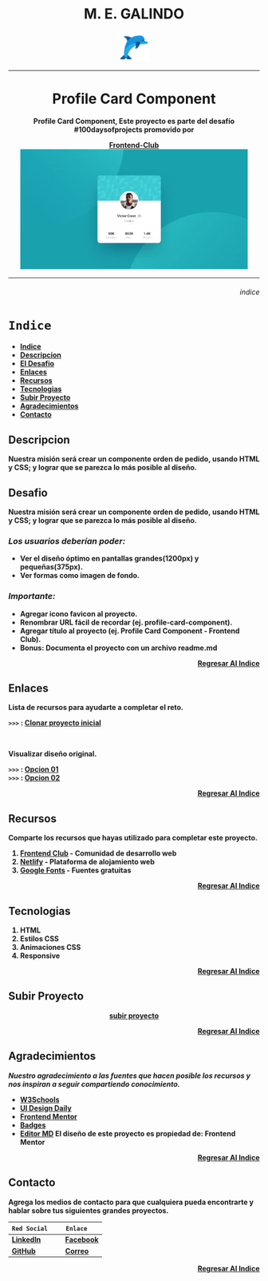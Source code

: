 <div align="center" style="text-align: center">
  <h1><b>M. E. GALINDO<b></h1>
</div>

<div align="center">
<img src = "images/icono.png" height="60" width="auto">
</div>

<hr>

<div align="center" style="text-align: center">
 <h1><b>Profile Card Component<b></h1>  
<p>Profile Card Component, Este proyecto es parte del desafío #100daysofprojects promovido por</p> 

[Frontend-Club](https://www.facebook.com/frontendclubfb)
<img src = "./images/screenshot.jpg" height="240" width="auto">  
</div>

<hr>

<div align="right">

###### indice
</div>

# ```Indice           ```

* [Indice](#indice)
* [Descripcion](#descripcion)
* [El Desafio](#desafio)
* [Enlaces](#enlaces)
* [Recursos](#recursos)
* [Tecnologias](#tecnologias)
* [Subir Proyecto](#subir-proyecto)
* [Agradecimientos](#agradecimientos)
* [Contacto](#contacto)

## Descripcion

<p align="justify">
 Nuestra misión será crear un componente orden de pedido, usando HTML y CSS; y lograr que se parezca lo más posible al diseño.</p>

## Desafio

<p align="justify">
 Nuestra misión será crear un componente orden de pedido, usando HTML y CSS; y lograr que se parezca lo más posible al diseño.</p>


### _Los usuarios deberían poder:_
- Ver el diseño óptimo en pantallas grandes(1200px) y pequeñas(375px).
- Ver formas como imagen de fondo.

### _Importante:_
- Agregar icono favicon al proyecto.
- Renombrar URL fácil de recordar (ej. profile-card-component).
- Agregar título al proyecto (ej. Profile Card Component - Frontend Club).
- Bonus: Documenta el proyecto con un archivo readme.md

<div align="right">

[Regresar Al Indice](#indice)
</div>

## Enlaces

**Lista de recursos para ayudarte a completar el reto.**

`>>>` : [Clonar proyecto inicial](https://github.com/frontend-club/100daysofprojects)

<br>

**Visualizar diseño original.**

`>>>` : [Opcion 01](https://www.frontendmentor.io/challenges/profile-card-component-cfArpWshJ)<br>
`>>>` : [Opcion 02](https://frontend-club.hashnode.dev/?source=top_nav_blog_home)

<div align="right">

[Regresar Al Indice](#indice)
</div>

## Recursos

Comparte los recursos que hayas utilizado para completar este proyecto.

1. [Frontend Club](https://www.facebook.com/frontendclubfb) - Comunidad de desarrollo web
2. [Netlify](https://www.netlify.com/) - Plataforma de alojamiento web
3. [Google Fonts](https://fonts.google.com/) - Fuentes gratuitas

<div align="right">

[Regresar Al Indice](#indice)
</div>

## Tecnologias

1. HTML
2. Estilos CSS
3. Animaciones CSS
4. Responsive

<div align="right">

[Regresar Al Indice](#indice)
</div>

## Subir Proyecto

<div align="center">

[subir proyecto](https://docs.google.com/forms/d/e/1FAIpQLScFcrCiH1UI3nuImB3LNF2cHGvRa6y7NhJ7E6i8FRqcS90FbA/viewform)

</div>
<div align="right">

[Regresar Al Indice](#indice)
</div>

## Agradecimientos

_Nuestro agradecimiento a las fuentes que hacen posible los recursos y nos inspiran a seguir compartiendo conocimiento._
- [W3Schools](https://www.w3schools.com/)
- [UI Design Daily](https://www.uidesigndaily.com/)
- [Frontend Mentor](https://www.frontendmentor.io/)
- [Badges](https://github.com/Naereen/badges/blob/master/README.md)
- [Editor MD](https://pandao.github.io/editor.md/)
**El diseño de este proyecto es propiedad de: Frontend Mentor**
<div align="right">

[Regresar Al Indice](#indice)
</div>

## Contacto

Agrega los medios de contacto para que cualquiera pueda encontrarte y hablar sobre tus siguientes grandes proyectos.

| ```Red Social   ``` | ```Enlace   ``` |
| ------------ | ------------ |
|  [LinkedIn](https://mx.linkedin.com/) |  [Facebook](https://www.facebook.com/)|
|  [GitHub](https://github.com/Sinaptron) |[Correo](https://www.google.com/intl/es/gmail/about/)   |

<div align="right">

[Regresar Al Indice](#indice)
</div>